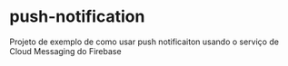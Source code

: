 # push-notification
Projeto de exemplo de como usar push notificaiton usando o serviço de Cloud Messaging do Firebase
